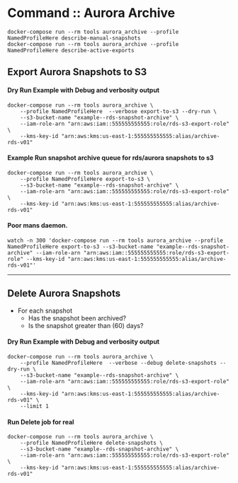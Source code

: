 Command :: Aurora Archive
==========================

```shell script
docker-compose run --rm tools aurora_archive --profile NamedProfileHere describe-manual-snapshots
docker-compose run --rm tools aurora_archive --profile NamedProfileHere describe-active-exports
```

Export Aurora Snapshots to S3 
-----------------------------

#### Dry Run Example with Debug and verbosity output

```shell script
docker-compose run --rm tools aurora_archive \
    --profile NamedProfileHere  --verbose export-to-s3 --dry-run \
    --s3-bucket-name "example--rds-snapshot-archive" \
    --iam-role-arn "arn:aws:iam::555555555555:role/rds-s3-export-role" \
    --kms-key-id "arn:aws:kms:us-east-1:555555555555:alias/archive-rds-v01"
```

#### Example Run snapshot archive queue for rds/aurora snapshots to s3

```shell script
docker-compose run --rm tools aurora_archive \
    --profile NamedProfileHere export-to-s3 \
    --s3-bucket-name "example--rds-snapshot-archive" \
    --iam-role-arn "arn:aws:iam::555555555555:role/rds-s3-export-role" \
    --kms-key-id "arn:aws:kms:us-east-1:555555555555:alias/archive-rds-v01"
```

#### Poor mans daemon. 

```shell script
watch -n 300 'docker-compose run --rm tools aurora_archive --profile NamedProfileHere export-to-s3 --s3-bucket-name "example--rds-snapshot-archive" --iam-role-arn "arn:aws:iam::555555555555:role/rds-s3-export-role" --kms-key-id "arn:aws:kms:us-east-1:555555555555:alias/archive-rds-v01"'
```

---

Delete Aurora Snapshots
-----------------------
* For each snapshot  
    * Has the snapshot been archived?
    * Is the snapshot greater than (60) days?

#### Dry Run Example with Debug and verbosity output
```shell script
docker-compose run --rm tools aurora_archive \
    --profile NamedProfileHere  --verbose --debug delete-snapshots --dry-run \
    --s3-bucket-name "example--rds-snapshot-archive" \
    --iam-role-arn "arn:aws:iam::555555555555:role/rds-s3-export-role" \
    --kms-key-id "arn:aws:kms:us-east-1:555555555555:alias/archive-rds-v01" \
    --limit 1
```

#### Run Delete job for real
```shell script
docker-compose run --rm tools aurora_archive \
    --profile NamedProfileHere delete-snapshots \
    --s3-bucket-name "example--rds-snapshot-archive" \
    --iam-role-arn "arn:aws:iam::555555555555:role/rds-s3-export-role" \
    --kms-key-id "arn:aws:kms:us-east-1:555555555555:alias/archive-rds-v01" 

```

